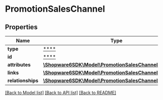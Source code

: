 # PromotionSalesChannel

## Properties
Name | Type | Description | Notes
------------ | ------------- | ------------- | -------------
**type** | [****](.md) |  | [optional] 
**id** | [****](.md) |  | [optional] 
**attributes** | [**\Shopware6SDK\Model\PromotionSalesChannelAttributes**](PromotionSalesChannelAttributes.md) |  | [optional] 
**links** | [**\Shopware6SDK\Model\PromotionSalesChannelLinks**](PromotionSalesChannelLinks.md) |  | [optional] 
**relationships** | [**\Shopware6SDK\Model\PromotionSalesChannelRelationships**](PromotionSalesChannelRelationships.md) |  | [optional] 

[[Back to Model list]](../../README.md#documentation-for-models) [[Back to API list]](../../README.md#documentation-for-api-endpoints) [[Back to README]](../../README.md)

